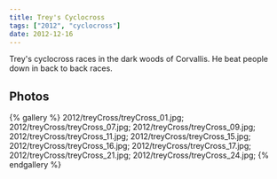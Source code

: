 ```yaml
---
title: Trey's Cyclocross
tags: ["2012", "cyclocross"]
date: 2012-12-16
---
```

Trey's cyclocross races in the dark woods of Corvallis.  He beat people down in back to back races.

<h2>Photos</h2>
{% gallery %} 
2012/treyCross/treyCross_01.jpg;
2012/treyCross/treyCross_07.jpg;
2012/treyCross/treyCross_09.jpg;
2012/treyCross/treyCross_11.jpg;
2012/treyCross/treyCross_15.jpg;
2012/treyCross/treyCross_16.jpg;
2012/treyCross/treyCross_17.jpg;
2012/treyCross/treyCross_21.jpg;
2012/treyCross/treyCross_24.jpg;
{% endgallery %}
